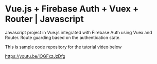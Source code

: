 # Vue.js + Firebase Auth + Vuex + Router | Javascript
Javascript project in Vue.js integrated with Firebase Auth using Vuex and Router. Route guarding based on the authentication state.

This is sample code repository for the tutorial video below

https://youtu.be/lOGFxzJzDfg
